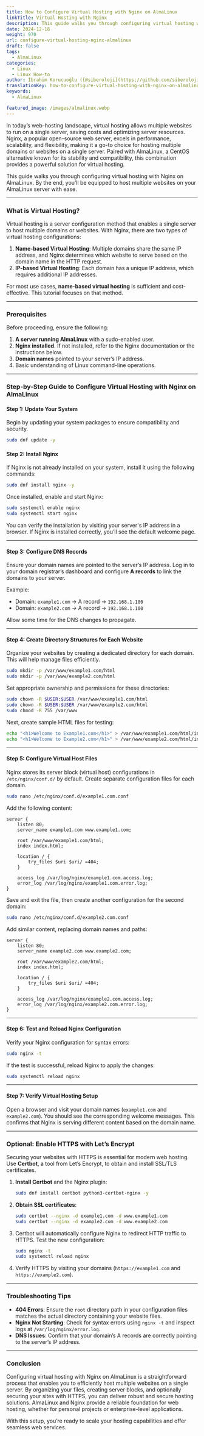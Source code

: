 ```yaml
---
title: How to Configure Virtual Hosting with Nginx on AlmaLinux
linkTitle: Virtual Hosting with Nginx
description: This guide walks you through configuring virtual hosting with Nginx on AlmaLinux.
date: 2024-12-18
weight: 970
url: configure-virtual-hosting-nginx-almalinux
draft: false
tags:
  - AlmaLinux
categories:
  - Linux
  - Linux How-to
author: İbrahim Korucuoğlu ([@siberoloji](https://github.com/siberoloji))
translationKey: how-to-configure-virtual-hosting-with-nginx-on-almalinux
keywords:
  - AlmaLinux

featured_image: /images/almalinux.webp
---
```

In today’s web-hosting landscape, virtual hosting allows multiple websites to run on a single server, saving costs and optimizing server resources. Nginx, a popular open-source web server, excels in performance, scalability, and flexibility, making it a go-to choice for hosting multiple domains or websites on a single server. Paired with AlmaLinux, a CentOS alternative known for its stability and compatibility, this combination provides a powerful solution for virtual hosting.

This guide walks you through configuring virtual hosting with Nginx on AlmaLinux. By the end, you’ll be equipped to host multiple websites on your AlmaLinux server with ease.

---

### What is Virtual Hosting?

Virtual hosting is a server configuration method that enables a single server to host multiple domains or websites. With Nginx, there are two types of virtual hosting configurations:

1. **Name-based Virtual Hosting**: Multiple domains share the same IP address, and Nginx determines which website to serve based on the domain name in the HTTP request.
2. **IP-based Virtual Hosting**: Each domain has a unique IP address, which requires additional IP addresses.

For most use cases, **name-based virtual hosting** is sufficient and cost-effective. This tutorial focuses on that method.

---

### Prerequisites

Before proceeding, ensure the following:

1. **A server running AlmaLinux** with a sudo-enabled user.
2. **Nginx installed**. If not installed, refer to the Nginx documentation or the instructions below.
3. **Domain names** pointed to your server’s IP address.
4. Basic understanding of Linux command-line operations.

---

### Step-by-Step Guide to Configure Virtual Hosting with Nginx on AlmaLinux

#### Step 1: Update Your System

Begin by updating your system packages to ensure compatibility and security.

```bash
sudo dnf update -y
```

#### Step 2: Install Nginx

If Nginx is not already installed on your system, install it using the following commands:

```bash
sudo dnf install nginx -y
```

Once installed, enable and start Nginx:

```bash
sudo systemctl enable nginx
sudo systemctl start nginx
```

You can verify the installation by visiting your server's IP address in a browser. If Nginx is installed correctly, you’ll see the default welcome page.

---

#### Step 3: Configure DNS Records

Ensure your domain names are pointed to the server’s IP address. Log in to your domain registrar’s dashboard and configure **A records** to link the domains to your server.

Example:

- Domain: `example1.com` → A record → `192.168.1.100`
- Domain: `example2.com` → A record → `192.168.1.100`

Allow some time for the DNS changes to propagate.

---

#### Step 4: Create Directory Structures for Each Website

Organize your websites by creating a dedicated directory for each domain. This will help manage files efficiently.

```bash
sudo mkdir -p /var/www/example1.com/html
sudo mkdir -p /var/www/example2.com/html
```

Set appropriate ownership and permissions for these directories:

```bash
sudo chown -R $USER:$USER /var/www/example1.com/html
sudo chown -R $USER:$USER /var/www/example2.com/html
sudo chmod -R 755 /var/www
```

Next, create sample HTML files for testing:

```bash
echo "<h1>Welcome to Example1.com</h1>" > /var/www/example1.com/html/index.html
echo "<h1>Welcome to Example2.com</h1>" > /var/www/example2.com/html/index.html
```

---

#### Step 5: Configure Virtual Host Files

Nginx stores its server block (virtual host) configurations in `/etc/nginx/conf.d/` by default. Create separate configuration files for each domain.

```bash
sudo nano /etc/nginx/conf.d/example1.com.conf
```

Add the following content:

```nginx
server {
    listen 80;
    server_name example1.com www.example1.com;

    root /var/www/example1.com/html;
    index index.html;

    location / {
        try_files $uri $uri/ =404;
    }

    access_log /var/log/nginx/example1.com.access.log;
    error_log /var/log/nginx/example1.com.error.log;
}
```

Save and exit the file, then create another configuration for the second domain:

```bash
sudo nano /etc/nginx/conf.d/example2.com.conf
```

Add similar content, replacing domain names and paths:

```nginx
server {
    listen 80;
    server_name example2.com www.example2.com;

    root /var/www/example2.com/html;
    index index.html;

    location / {
        try_files $uri $uri/ =404;
    }

    access_log /var/log/nginx/example2.com.access.log;
    error_log /var/log/nginx/example2.com.error.log;
}
```

---

#### Step 6: Test and Reload Nginx Configuration

Verify your Nginx configuration for syntax errors:

```bash
sudo nginx -t
```

If the test is successful, reload Nginx to apply the changes:

```bash
sudo systemctl reload nginx
```

---

#### Step 7: Verify Virtual Hosting Setup

Open a browser and visit your domain names (`example1.com` and `example2.com`). You should see the corresponding welcome messages. This confirms that Nginx is serving different content based on the domain name.

---

### Optional: Enable HTTPS with Let’s Encrypt

Securing your websites with HTTPS is essential for modern web hosting. Use **Certbot**, a tool from Let’s Encrypt, to obtain and install SSL/TLS certificates.

1. **Install Certbot** and the Nginx plugin:

   ```bash
   sudo dnf install certbot python3-certbot-nginx -y
   ```

2. **Obtain SSL certificates**:

   ```bash
   sudo certbot --nginx -d example1.com -d www.example1.com
   sudo certbot --nginx -d example2.com -d www.example2.com
   ```

3. Certbot will automatically configure Nginx to redirect HTTP traffic to HTTPS. Test the new configuration:

   ```bash
   sudo nginx -t
   sudo systemctl reload nginx
   ```

4. Verify HTTPS by visiting your domains (`https://example1.com` and `https://example2.com`).

---

### Troubleshooting Tips

- **404 Errors**: Ensure the `root` directory path in your configuration files matches the actual directory containing your website files.
- **Nginx Not Starting**: Check for syntax errors using `nginx -t` and inspect logs at `/var/log/nginx/error.log`.
- **DNS Issues**: Confirm that your domain’s A records are correctly pointing to the server’s IP address.

---

### Conclusion

Configuring virtual hosting with Nginx on AlmaLinux is a straightforward process that enables you to efficiently host multiple websites on a single server. By organizing your files, creating server blocks, and optionally securing your sites with HTTPS, you can deliver robust and secure hosting solutions. AlmaLinux and Nginx provide a reliable foundation for web hosting, whether for personal projects or enterprise-level applications.

With this setup, you’re ready to scale your hosting capabilities and offer seamless web services.
